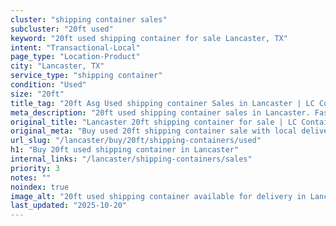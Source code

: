 ```yaml
---
cluster: "shipping container sales"
subcluster: "20ft used"
keyword: "20ft used shipping container for sale Lancaster, TX"
intent: "Transactional-Local"
page_type: "Location-Product"
city: "Lancaster, TX"
service_type: "shipping container"
condition: "Used"
size: "20ft"
title_tag: "20ft Asg Used shipping container Sales in Lancaster | LC Container"
meta_description: "20ft used shipping container sales in Lancaster. Fast delivery, competitive pricing. Serving shipping containers area. Quote ID: P1S. Call (214) 524-4168 for your free quote today."
original_title: "Lancaster 20ft shipping container for sale | LC Container"
original_meta: "Buy used 20ft shipping container sale with local delivery in Lancaster, TX. LC Container — local Since 2003. Request a fast quote today."
url_slug: "/lancaster/buy/20ft/shipping-containers/used"
h1: "Buy 20ft used shipping container in Lancaster"
internal_links: "/lancaster/shipping-containers/sales"
priority: 3
notes: ""
noindex: true
image_alt: "20ft used shipping container available for delivery in Lancaster"
last_updated: "2025-10-20"
---
```


<!-- TODO: Add unique city/inventory copy, images, and internal links here. -->
